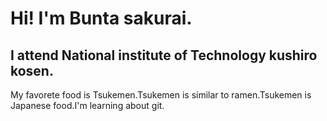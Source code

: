 # Hi! I'm Bunta sakurai.
## I attend National institute of Technology kushiro kosen.
My favorete food is Tsukemen.Tsukemen is similar to ramen.Tsukemen is Japanese food.I'm learning about git.

